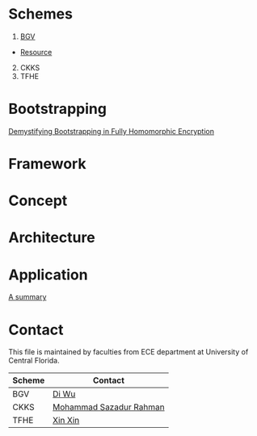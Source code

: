 # Schemes
1. [BGV](https://dl.acm.org/doi/10.1145/2090236.2090262)
- [Resource](https://www.inferati.com/blog/fhe-schemes-bgv#sec-keygen)
2. CKKS
3. TFHE


# Bootstrapping
[Demystifying Bootstrapping in Fully Homomorphic Encryption](https://eprint.iacr.org/2023/149)

# Framework


# Concept

# Architecture


# Application
[A summary](https://dualitytech.com/blog/bootstrapping-in-fully-homomorphic-encryption-fhe/)




# Contact
This file is maintained by faculties from ECE department at University of Central Florida.

| Scheme | Contact|
| ------ | ------ |
| BGV    | [Di Wu](www.unarylab.com) |
| CKKS   | [Mohammad Sazadur Rahman](sazadur.github.io) |
| TFHE   | [Xin Xin](xinx2013.github.io) |
